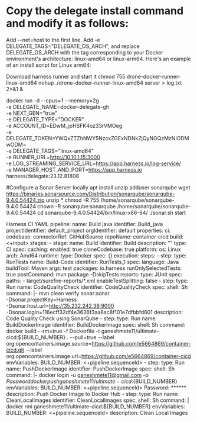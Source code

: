 # Copy the delegate install command and modify it as follows:
Add --net=host to the first line.
Add -e DELEGATE_TAGS="DELEGATE_OS_ARCH", and replace DELEGATE_OS_ARCH with the tag corresponding to your Docker environment's architecture: linux-amd64 or linux-arm64.
Here's an example of an install script for Linux arm64:

 Download harness runner and start it
 chmod 755 drone-docker-runner-linux-amd64
 nohup ./drone-docker-runner-linux-amd64 server > log.txt 2>&1 &

 docker run  -d --cpus=1 --memory=2g \
  -e DELEGATE_NAME=docker-delegate-gh \
  -e NEXT_GEN="true" \
  -e DELEGATE_TYPE="DOCKER" \
  -e ACCOUNT_ID=EDwM_joHSFK4oz33rVMOeg \
  -e DELEGATE_TOKEN=YWQxZTZhNWY5NzcxZGExNDNkZjQyNGQzMzNiODMwODM= \
  -e DELEGATE_TAGS="linux-amd64" \
  -e RUNNER_URL=http://10.10.1.15:3000 \
  -e LOG_STREAMING_SERVICE_URL=https://app.harness.io/log-service/ \
  -e MANAGER_HOST_AND_PORT=https://app.harness.io harness/delegate:23.12.81808

#Configure a Sonar Server locally
apt install unzip
adduser sonarqube
wget https://binaries.sonarsource.com/Distribution/sonarqube/sonarqube-9.4.0.54424.zip
unzip *
chmod -R 755 /home/sonarqube/sonarqube-9.4.0.54424
chown -R sonarqube:sonarqube /home/sonarqube/sonarqube-9.4.0.54424
cd sonarqube-9.4.0.54424/bin/linux-x86-64/
./sonar.sh start


Harness CI YAML
pipeline:
  name: Build java
  identifier: Build_java
  projectIdentifier: default_project
  orgIdentifier: default
  properties:
    ci:
      codebase:
        connectorRef: GitHubSource
        repoName: container-cicd
        build: <+input>
  stages:
    - stage:
        name: Build
        identifier: Build
        description: ""
        type: CI
        spec:
          caching:
            enabled: true
          cloneCodebase: true
          platform:
            os: Linux
            arch: Amd64
          runtime:
            type: Docker
            spec: {}
          execution:
            steps:
              - step:
                  type: RunTests
                  name: Build-Code
                  identifier: RunTests_1
                  spec:
                    language: Java
                    buildTool: Maven
                    args: test
                    packages: io.harness
                    runOnlySelectedTests: true
                    postCommand: mvn package -DskipTests
                    reports:
                      type: JUnit
                      spec:
                        paths:
                          - target/surefire-reports/*.xml
                    enableTestSplitting: false
              - step:
                  type: Run
                  name: CodeQualityCheck
                  identifier: CodeQualityCheck
                  spec:
                    shell: Sh
                    command: |-
                      mvn clean verify sonar:sonar \
                        -Dsonar.projectKey=Harness \
                        -Dsonar.host.url=http://35.232.242.38:9000 \
                        -Dsonar.login=116ecff32df4e3636f3aa8ac8f101e7dfbbfd601
                  description: Code Quality Check using SonarQube
              - step:
                  type: Run
                  name: BuildDockerImage
                  identifier: BuildDockerImage
                  spec:
                    shell: Sh
                    command: docker build --rm=true -f Dockerfile -t ganeshmete11/ultimate-cicd:${BUILD_NUMBER} . --pull=true --label org.opencontainers.image.source=https://github.com/e5664869/container-cicd.git --label org.opencontainers.image.url=https://github.com/e5664869/container-cicd
                    envVariables:
                      BUILD_NUMBER: <+pipeline.sequenceId>
              - step:
                  type: Run
                  name: PushDockerImage
                  identifier: PushDockerImage
                  spec:
                    shell: Sh
                    command: |-
                      docker login -u ganeshmete11@gmail.com -p ${Password}
                      docker push ganeshmete11/ultimate-cicd:${BUILD_NUMBER}
                    envVariables:
                      BUILD_NUMBER: <+pipeline.sequenceId>
                      Password: ******
                  description: Push Docker Image to Docker Hub
              - step:
                  type: Run
                  name: CleanLocalImages
                  identifier: CleanLocalImages
                  spec:
                    shell: Sh
                    command: |
                      docker rmi ganeshmete11/ultimate-cicd:${BUILD_NUMBER}
                    envVariables:
                      BUILD_NUMBER: <+pipeline.sequenceId>
                  description: Clean Local Images


 
  
